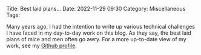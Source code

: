 Title: Best laid plans...
Date: 2022-11-29 09:30
Category: Miscellaneous
Tags:

Many years ago, I had the intention to write up various technical challenges I have faced in my day-to-day work on this blog. As they say, the best laid plans of mice and men often go awry. For a more up-to-date view of my work, see my [Github profile](https://github.com/danielnaab).
